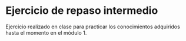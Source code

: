 # Ejercicio de repaso intermedio

Ejercicio realizado en clase para practicar los conocimientos adquiridos hasta el momento en el módulo 1.

